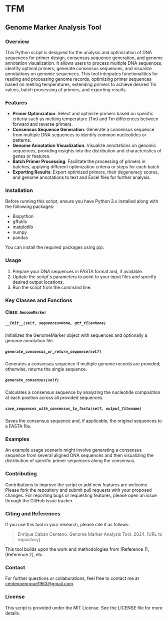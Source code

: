 # TFM
## Genome Marker Analysis Tool

### Overview

This Python script is designed for the analysis and optimization of DNA sequences for primer design, consensus sequence generation, and genome annotation visualization. It allows users to process multiple DNA sequences, identify optimal primers, generate consensus sequences, and visualize annotations on genomic sequences. This tool integrates functionalities for reading and processing genome records, optimizing primer sequences based on melting temperatures, extending primers to achieve desired Tm values, batch processing of primers, and exporting results.

### Features

- **Primer Optimization**: Select and optimize primers based on specific criteria such as melting temperature (Tm) and Tm differences between forward and reverse primers.
- **Consensus Sequence Generation**: Generate a consensus sequence from multiple DNA sequences to identify common nucleotides or patterns.
- **Genome Annotation Visualization**: Visualize annotations on genomic sequences, providing insights into the distribution and characteristics of genes or features.
- **Batch Primer Processing**: Facilitate the processing of primers in batches, applying different optimization criteria or steps for each batch.
- **Exporting Results**: Export optimized primers, their degeneracy scores, and genome annotations to text and Excel files for further analysis.

### Installation

Before running this script, ensure you have Python 3.x installed along with the following packages:
- Biopython
- gffutils
- matplotlib
- numpy
- pandas

You can install the required packages using pip.

### Usage

1. Prepare your DNA sequences in FASTA format and, if available.
2. Update the script's parameters to point to your input files and specify desired output locations.
3. Run the script from the command line.

### Key Classes and Functions

#### Class: `GenomeMarker`

##### `__init__(self, sequences=None, gtf_file=None)`
Initializes the GenomeMarker object with sequences and optionally a genome annotation file.

##### `generate_consensus_or_return_sequence(self)`
Generates a consensus sequence if multiple genome records are provided; otherwise, returns the single sequence.

##### `generate_consensus(self)`
Calculates a consensus sequence by analyzing the nucleotide composition at each position across all provided sequences.

##### `save_sequences_with_consensus_to_fasta(self, output_filename)`
Saves the consensus sequence and, if applicable, the original sequences to a FASTA file.

### Examples

An example usage scenario might involve generating a consensus sequence from several aligned DNA sequences and then visualizing the distribution of specific primer sequences along the consensus.

### Contributing

Contributions to improve the script or add new features are welcome. Please fork the repository and submit pull requests with your proposed changes. For reporting bugs or requesting features, please open an issue through the GitHub issue tracker.

### Citing and References

If you use this tool in your research, please cite it as follows:

> Enrique Caban Centeno. Genome Marker Analysis Tool. 2024. [URL to repository].

This tool builds upon the work and methodologies from [Reference 1], [Reference 2], etc.

### Contact

For further questions or collaborations, feel free to contact me at centenoenrique1963@gmail.com.

### License

This script is provided under the MIT License. See the LICENSE file for more details.

